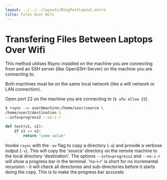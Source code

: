 ```yaml
---
layout: ../../../layouts/BlogPostLayout.astro
title: Files Over Wifi
---
```


# Transfering Files Between Laptops Over Wifi

This method utilises Rsync installed on the machine you are connecting from 
and an SSH server (like OpenSSH-Server) on the machine you are connecting to.

Both machines must be on the same local network (like a wifi network or LAN 
connection).

Open port 22 on the machine you are connecting to (`$ ufw allow 22`).

```bash
$ rsync -av user@machine:/home/user/source \
/home/user2/destination \
--info=progress2 --no-i-r
```

```py
def test(v1, v2):
    if v1 == v2:
        return "some value"
```

Invoke `rsync` with the `-av` flag to copy a directory (`-a`) and provide a 
verbose output (`-v`).  This will copy the 'source' directory on the remote 
machine to the local directory 'destination'. The options `--info=progress2` 
and `--no-i-r` will show a progress bar in the terminal. 'no-i-r' is short 
for no incremental recursion - it will check all directories and 
sub-directories before it starts doing the copy. This is to make the progress 
bar accurate.
